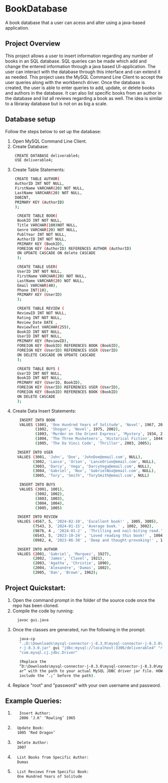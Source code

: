 # BookDatabase
A book database that a user can acess and alter using a java-based application.


## Project Overview
This project allows a user to insert information regarding any number of books in an SQL database. SQL queries can be made which add and change the entered information through a java based UI-application. The user can interact with the database through this interface and can extend it as needed. This project uses the MySQL Command Line Client to accept the user queries along with the workbench driver. Once the database is created, the user is able to enter queries to add, update, or delete books and authors in the database. It can also list specific books from an author in the database and list all reviews regarding a book as well. The idea is similar to a libraray database but is not on as big a scale. 


## Database setup
Follow the steps below to set up the database:
1. Open MySQL Command Line Client.
2. Create Database:
     ```bash
      CREATE DATABASE deliverable4;
      USE deliverable4;
    ```
3. Create Table Statements:
     ```bash
      CREATE TABLE AUTHOR(
      AuthorID INT NOT NULL,
      FirstName VARCHAR(20) NOT NULL,
      LastName VARCHAR(20) NOT NULL,
      DOBINT,
      PRIMARY KEY (AuthorID)
      );
    ```
    ```bash
      CREATE TABLE BOOK(
      BookID INT NOT NULL,
      Title VARCHAR(100)NOT NULL,
      Genre VARCHAR(20) NOT NULL,
      PublYear INT NOT NULL,
      AuthorID INT NOT NULL,
      PRIMARY KEY (BookID),
      FOREIGN KEY (AuthorID) REFERENCES AUTHOR (AuthorID)
      ON UPDATE CASCADE ON delete CASCADE
      );
    ```
    ```bash
      CREATE TABLE USER(
      UserID INT NOT NULL,
      FirstName VARCHAR(20) NOT NULL,
      LastName VARCHAR(20) NOT NULL,
      Email VARCHAR(40),
      Phone INT(10),
      PRIMARY KEY (UserID)
      );
    ```
    ```bash
      CREATE TABLE REVIEW (
      ReviewID INT NOT NULL,
      Rating INT NOT NULL,
      Review_Date DATE ,
      ReviewText VARCHAR(255),
      BookID INT NOT NULL,
      UserID INT NOT NULL,
      PRIMARY KEY (ReviewID),
      FOREIGN KEY (BookID) REFERENCES BOOK (BookID),
      FOREIGN KEY (UserID) REFERENCES USER (UserID)
      ON DELETE CASCADE ON UPDATE CASCADE
      );
    ```
    ```bash
      CREATE TABLE BUYS (
      UserID INT NOT NULL,
      BookID INT NOT NULL,
      PRIMARY KEY (UserID, BookID),
      FOREIGN KEY (UserID) REFERENCES USER (UserID),
      FOREIGN KEY (BookID) REFERENCES BOOK (BookID)
      ON DELETE CASCADE
      );
    ```
4. Create Data Insert Statements:
    ```bash
       INSERT INTO BOOK
       VALUES (1001, 'One Hundred Years of Solitude', 'Novel', 1967, 2001),
              (1002, 'Shogun', 'Novel', 1975, 2002),
              (1003, 'Murder on the Orient Express', 'Mystery', 1934, 2003),
              (1004, 'The Three Musketeers', 'Historical Fiction', 1844, 2004),
              (1005, 'The Da Vinci Code', 'Thriller', 2003, 2005);
    ```
    ```bash
      INSERT INTO USER
      VALUES (3001, 'John', 'Doe', 'JohnDoe@email.com', NULL),
             (3002, 'Lance', 'Orion', 'LanceOrion@email.com', NULL),
             (3003, 'Darcy', 'Vega', 'DarcyVega@email.com', NULL),
             (3004, 'Gabriel', 'Nox', 'GabrielNox@email.com', NULL),
             (3005, 'Tory', 'Smith', 'TorySmith@email.com', NULL)
    ```
    ```bash
       INSERT INTO BUYS
       VALUES (3001, 1001),
              (3002, 1002),
              (3003, 1003),
              (3004, 1004),
              (3005, 1005)
    ```
    ```bash
      INSERT INTO REVIEW
      VALUES (4567, 5, '2024-02-10', 'Excellent book!' , 1005, 3005),
             (7543, 3, '2024-01-15', 'Average book.' , 1002, 3002),
             (9876, 4 , '2024-01-2' , 'Thrilling and nail-biting read.' , 1003, 3003),
             (6543, 5, '2023-10-24' , 'Loved reading this book!' , 1004, 3004),
             (0982, 4, '2023-06-30' , 'Deep and thought-provoking!' , 1001, 3001)
    ```
    ```bash
      INSERT INTO AUTHOR
      VALUES (2001, 'Gabriel', 'Marquez', 1927),
             (2002, 'James', 'Clavel', 1921),
             (2003, 'Agatha', 'Christie', 1890),
             (2004, 'Alexandre', 'Dumas', 1802),
             (2005, 'Dan', 'Brown', 1962);
    ```


## Project Quickstart:
1. Open the command prompt in the folder of the source code once the repo has been cloned.
2. Compile the code by running:
    ```bash
      javac gui.java
    ```
3. Once the classes are generated, run the following in the prompt:
    ```bash
       java-cp
       ".;D:\Downloads\mysql-connector-j-8.3.0\mysql-connector-j-8.3.0\mysql-connecto
       r-j-8.3.0.jar" gui "jdbc:mysql://localhost:3306/deliverable4" "root" "password"
       "com.mysql.cj.jdbc.Driver"

       (Replace the
       “D:\Downloads\mysql-connector-j-8.3.0\mysql-connector-j-8.3.0\mysql-connector-j-8.3.0.j
       ar” with the path to your actual MySQL JDBC driver jar file. HOWEVER, ensure you
       include the ‘.;’ before the path).
    ```
4. Replace "root" and "password" with your own username and password.


## Example Queries:
1.   ```bash
        Insert Author:
        2006 ‘J.K’ ‘Rowling’ 1965
      ```
2.    ```bash
        Update Book:
        1005 ‘Red Dragon’
      ```
3.    ```bash
        Delete Author:
        2007
      ```
4.    ```bash
        List Books from Specific Author:
        Dumas
      ```
5.    ```bash
        List Reviews From Specific Book:
        One Hundred Years of Solitude
      ```

